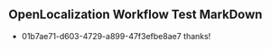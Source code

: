 ## OpenLocalization Workflow Test MarkDown

* 01b7ae71-d603-4729-a899-47f3efbe8ae7 
thanks!



<!--HONumber=Jan16_HO4-->
